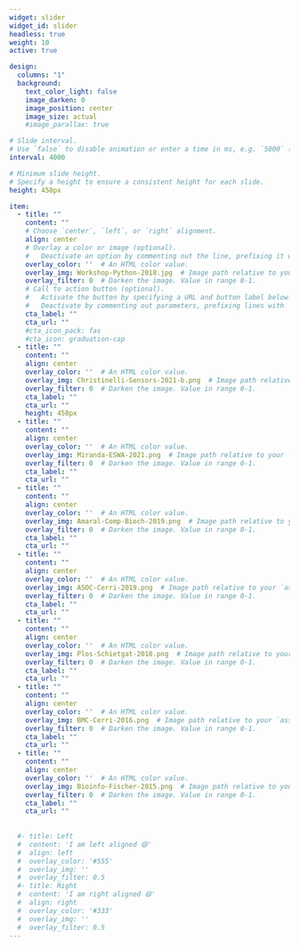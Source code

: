 ```yaml
---
widget: slider
widget_id: slider
headless: true
weight: 10
active: true

design:
  columns: "1"
  background:
    text_color_light: false
    image_darken: 0
    image_position: center
    image_size: actual
    #image_parallax: true

# Slide interval.
# Use `false` to disable animation or enter a time in ms, e.g. `5000` (5s).
interval: 4000

# Minimum slide height.
# Specify a height to ensure a consistent height for each slide.
height: 450px

item:
  - title: ""
    content: ""
    # Choose `center`, `left`, or `right` alignment.
    align: center
    # Overlay a color or image (optional).
    #   Deactivate an option by commenting out the line, prefixing it with `#`.
    overlay_color: ''  # An HTML color value.
    overlay_img: Workshop-Python-2018.jpg  # Image path relative to your `assets/media/` folder
    overlay_filter: 0  # Darken the image. Value in range 0-1.
    # Call to action button (optional).
    #   Activate the button by specifying a URL and button label below.
    #   Deactivate by commenting out parameters, prefixing lines with `#`.
    cta_label: ""
    cta_url: ""
    #cta_icon_pack: fas
    #cta_icon: graduation-cap
  - title: ""
    content: ""
    align: center
    overlay_color: ''  # An HTML color value.
    overlay_img: Christinelli-Sensors-2021-b.png  # Image path relative to your `assets/media/` folder
    overlay_filter: 0  # Darken the image. Value in range 0-1.
    cta_label: ""
    cta_url: ""
    height: 450px
  - title: ""
    content: ""
    align: center
    overlay_color: ''  # An HTML color value.
    overlay_img: Miranda-ESWA-2021.png  # Image path relative to your `assets/media/` folder
    overlay_filter: 0  # Darken the image. Value in range 0-1.
    cta_label: ""
    cta_url: ""
  - title: ""
    content: ""
    align: center
    overlay_color: ''  # An HTML color value.
    overlay_img: Amaral-Comp-Bioch-2019.png  # Image path relative to your `assets/media/` folder
    overlay_filter: 0  # Darken the image. Value in range 0-1.
    cta_label: ""
    cta_url: ""
  - title: ""
    content: ""
    align: center
    overlay_color: ''  # An HTML color value.
    overlay_img: ASOC-Cerri-2019.png  # Image path relative to your `assets/media/` folder
    overlay_filter: 0  # Darken the image. Value in range 0-1.
    cta_label: ""
    cta_url: ""
  - title: ""
    content: ""
    align: center
    overlay_color: ''  # An HTML color value.
    overlay_img: Plos-Schietgat-2018.png  # Image path relative to your `assets/media/` folder
    overlay_filter: 0  # Darken the image. Value in range 0-1.
    cta_label: ""
    cta_url: ""
  - title: ""
    content: ""
    align: center
    overlay_color: ''  # An HTML color value.
    overlay_img: BMC-Cerri-2016.png  # Image path relative to your `assets/media/` folder
    overlay_filter: 0  # Darken the image. Value in range 0-1.
    cta_label: ""
    cta_url: ""
  - title: ""
    content: ""
    align: center
    overlay_color: ''  # An HTML color value.
    overlay_img: Bioinfo-Fischer-2015.png  # Image path relative to your `assets/media/` folder
    overlay_filter: 0  # Darken the image. Value in range 0-1.
    cta_label: ""
    cta_url: ""
    
    
  #- title: Left
  #  content: 'I am left aligned 😄'
  #  align: left
  #  overlay_color: '#555'
  #  overlay_img: ''
  #  overlay_filter: 0.5
  #- title: Right
  #  content: 'I am right aligned 😄'
  #  align: right
  #  overlay_color: '#333'
  #  overlay_img: ''
  #  overlay_filter: 0.5
---
```

